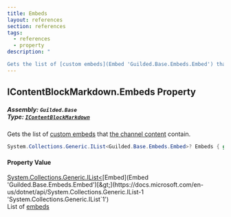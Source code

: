 ```yaml
---
title: Embeds
layout: references
section: references
tags:
  - references
  - property
description: "

Gets the list of [custom embeds](Embed 'Guilded.Base.Embeds.Embed') that [the channel content](ChannelContent_TId,TServer_ 'Guilded.Base.Content.ChannelContent<TId,TServer>') contain."
---
```


## IContentBlockMarkdown.Embeds Property
##### **Assembly:** `Guilded.Base`<br/>**Type:** [`IContentBlockMarkdown`](IContentBlockMarkdown 'Guilded.Base.Content.IContentBlockMarkdown')

Gets the list of [custom embeds](Embed 'Guilded.Base.Embeds.Embed') that [the channel content](ChannelContent_TId,TServer_ 'Guilded.Base.Content.ChannelContent<TId,TServer>') contain.

```csharp
System.Collections.Generic.IList<Guilded.Base.Embeds.Embed>? Embeds { get; }
```

#### Property Value
[System.Collections.Generic.IList&lt;](https://docs.microsoft.com/en-us/dotnet/api/System.Collections.Generic.IList-1 'System.Collections.Generic.IList`1')[Embed](Embed 'Guilded.Base.Embeds.Embed')[&gt;](https://docs.microsoft.com/en-us/dotnet/api/System.Collections.Generic.IList-1 'System.Collections.Generic.IList`1')  
List of [embeds](Embed 'Guilded.Base.Embeds.Embed')